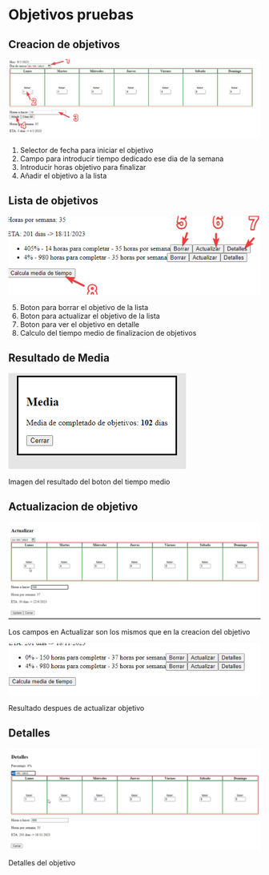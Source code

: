 # Objetivos pruebas

## Creacion de objetivos
![Alt text](imgs/2023-05-09%2020_09_51-React_App_-_Brave.png)

1. Selector de fecha para iniciar el objetivo
2. Campo para introducir tiempo dedicado ese dia de la semana
3. Introducir horas objetivo para finalizar 
4. Añadir el objetivo a la lista

## Lista de objetivos
![Alt text](imgs/2023-05-09%2020_10_33-React_App_-_Brave.png)

5. Boton para borrar el objetivo de la lista
6. Boton para actualizar el objetivo de la lista
7. Boton para ver el objetivo en detalle
8. Calculo del tiempo medio de finalizacion de objetivos

## Resultado de Media
![Alt text](imgs/2023-05-09%2020_10_37-React_App_-_Brave.png)

Imagen del resultado del boton del tiempo medio

## Actualizacion de objetivo
![Alt text](imgs/2023-05-09%2020_11_06-React_App_-_Brave.png)

Los campos en Actualizar son los mismos que en la creacion del objetivo

![Alt text](imgs/2023-05-09%2020_21_24-React_App_-_Brave.png)

Resultado despues de actualizar objetivo

## Detalles
![Alt text](imgs/2023-05-09%2020_21_32-React_App_-_Brave.png)

Detalles del objetivo
